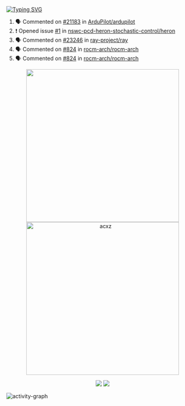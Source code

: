 [![Typing SVG](https://readme-typing-svg.herokuapp.com?size=16&color=AFFFA3&multiline=true&height=75&lines=contributing+to+robotics%2Faerospace%2Fml%2Fgpu+software;packaging+it+for+archlinux;ricer)](https://git.io/typing-svg)

<!--START_SECTION:activity-->
1. 🗣 Commented on [#21183](https://github.com/ArduPilot/ardupilot/issues/21183) in [ArduPilot/ardupilot](https://github.com/ArduPilot/ardupilot)
2. ❗️ Opened issue [#1](https://github.com/nswc-pcd-heron-stochastic-control/heron/issues/1) in [nswc-pcd-heron-stochastic-control/heron](https://github.com/nswc-pcd-heron-stochastic-control/heron)
3. 🗣 Commented on [#23246](https://github.com/ray-project/ray/issues/23246) in [ray-project/ray](https://github.com/ray-project/ray)
4. 🗣 Commented on [#824](https://github.com/rocm-arch/rocm-arch/issues/824) in [rocm-arch/rocm-arch](https://github.com/rocm-arch/rocm-arch)
5. 🗣 Commented on [#824](https://github.com/rocm-arch/rocm-arch/issues/824) in [rocm-arch/rocm-arch](https://github.com/rocm-arch/rocm-arch)
<!--END_SECTION:activity-->

<p align="center">
  <img width="400em" src=https://github-readme-stats.vercel.app/api?username=acxz&include_all_commits=true&show_icons=true />
  <img width="400em" src="https://github-readme-streak-stats.herokuapp.com/?user=acxz&" alt="acxz" />
</p>

<p align="center">
  <img src=https://github-readme-stats.vercel.app/api/top-langs/?username=acxz&layout=compact />
  <img src=https://github-profile-trophy.vercel.app/?username=acxz&row=2&column=4 />
</p>

![activity-graph](https://activity-graph.herokuapp.com/graph?username=acxz&theme=aqua)
